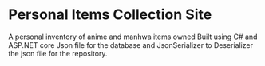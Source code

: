# Personal Items Collection Site
A personal inventory of anime and manhwa items owned
Built using C# and ASP.NET core
Json file for the database and JsonSerializer to Deserializer the json file for the repository.
